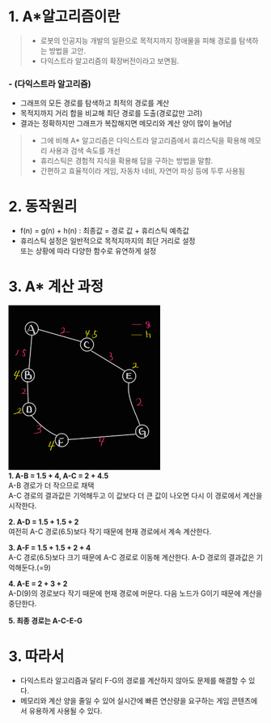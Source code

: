 # 1. A*알고리즘이란
> - 로봇의 인공지능 개발의 일환으로 목적지까지 장애물을 피해 경로를 탐색하는 방법을 고안.
> - 다익스트라 알고리즘의 확장버전이라고 보면됨.

### - (다익스트라 알고리즘)
- 그래프의 모든 경로를 탐색하고 최적의 경로를 계산
- 목적지까지 거리 합을 비교해 최단 경로를 도출(경로값만 고려)
- 결과는 정확하지만 그래프가 복잡해지면 메모리와 계산 양이 많이 늘어남

> - 그에 비해 A* 알고리즘은 다익스트라 알고리즘에서 휴리스틱을 확용해 메모리 사용과 검색 속도를 개선
> - 휴리스틱은 경험적 지식을 확용해 답을 구하는 방법을 말함.
> - 간편하고 효율적이라 게임, 자동차 네비, 자연어 파싱 등에 두루 사용됨

# 2. 동작원리
- f(n) = g(n) + h(n) : 최종값 = 경로 값 + 휴리스틱 예측값
- 휴리스틱 설정은 일반적으로 목적지까지의 최단 거리로 설정   
 또는 상황에 따라 다양한 함수로 유연하게 설정

# 3. A* 계산 과정
<img src="../Images/Astar_1.png" alt="Astar_1" width="300px"></img><br/>
**1. A-B = 1.5 + 4, A-C = 2 + 4.5**  
A-B 경로가 더 작으므로 채택    
A-C 경로의 결과값은 기억해두고 이 값보다 더 큰 값이 나오면 다시 이 경로에서 계산을 시작한다.

**2. A-D = 1.5 + 1.5 + 2**  
여전히 A-C 경로(6.5)보다 작기 때문에 현재 경로에서 계속 계산한다.

**3. A-F = 1.5 + 1.5 + 2 + 4**  
A-C 경로(6.5)보다 크기 때문에 A-C 경로로 이동해 계산한다.
A-D 경로의 결과값은 기억해둔다.(=9)

**4. A-E = 2 + 3 + 2**  
A-D(9)의 경로보다 작기 때문에 현재 경로에 머문다.
다음 노드가 G이기 때문에 계산을 중단한다.

**5. 최종 경로는 A-C-E-G**


# 3. 따라서
- 다익스트라 알고리즘과 달리 F-G의 경로를 계산하지 않아도 문제를 해결할 수 있다.
- 메모리와 계산 양을 줄일 수 있어 실시간에 빠른 연산량을 요구하는 게임 콘텐츠에서 유용하게 사용될 수 있다.
